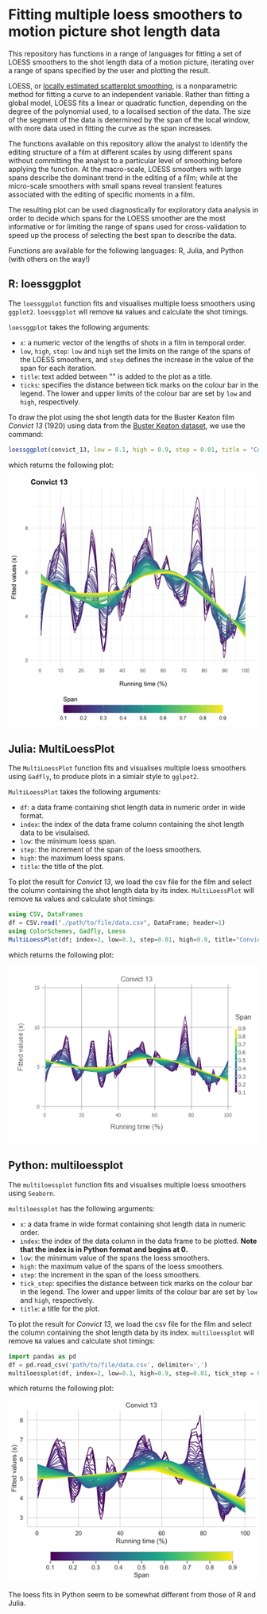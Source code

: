 # Fitting multiple loess smoothers to motion picture shot length data
This repository has functions in a range of languages for fitting a set of LOESS smoothers to the shot length data of a motion picture, iterating over a range of spans specified by the user and plotting the result. 

LOESS, or [locally estimated scatterplot smoothing](https://en.wikipedia.org/wiki/Local_regression), is a nonparametric method for fitting a curve to an independent variable. Rather than fitting a global model, LOESS fits a linear or quadratic function, depending on the degree of the polynomial used, to a localised section of the data. The size of the segment of the data is determined by the span of the local window, with more data used in fitting the curve as the span increases. 

The functions available on this repository allow the analyst to identify the editing structure of a film at different scales by using different spans without committing the analyst to a particular level of smoothing before applying the function. At the macro-scale, LOESS smoothers with large spans describe the dominant trend in the editing of a film; while at the micro-scale smoothers with small spans reveal transient features associated with the editing of specific moments in a film.

The resulting plot can be used diagnostically for exploratory data analysis in order to decide which spans for the LOESS smoother are the most informative or for limiting the range of spans used for cross-validation to speed up the process of selecting the best span to describe the data.

Functions are available for the following languages: R, Julia, and Python (with others on the way!)

## R: loessggplot
The ```loessggplot``` function fits and visualises multiple loess smoothers using ```ggplot2```. ```loessggplot``` wll remove `NA` values and calculate the shot timings.

```loessggplot``` takes the following arguments:

- ```x```: a numeric vector of the lengths of shots in a film in temporal order.
- ```low```, ```high```, ```step```: ```low``` and ```high``` set the limits on the range of the spans of the LOESS smoothers, and ```step``` defines the increase in the value of the span for each iteration.
- ```title```: text added between "" is added to the plot as a title.
- ```ticks```: specifies the distance between tick marks on the colour bar in the legend. The lower and upper limits of the colour bar are set by ```low``` and ```high```, respectively.

To draw the plot using the shot length data for the Buster Keaton film *Convict 13* (1920) using data from the [Buster Keaton dataset](https://computationalfilmanalysis.wordpress.com/2020/07/07/keaton-data-set/), we use the command:

```R
loessggplot(convict_13, low = 0.1, high = 0.9, step = 0.01, title = "Convict 13", ticks = 0.1)
```
which returns the following plot:

<p align="center">
<img src="images/convict_13.png" alt="R: Time series of editing in Buster Keaton's Convict 13 (1920)" width="538">
</p>
  
## Julia: MultiLoessPlot
The ```MultiLoessPlot``` function fits and visualises multiple loess smoothers using ```Gadfly```, to produce plots in a simialr style to ```gglpot2```.

```MultiLoessPlot``` takes the following arguments:

- ```df```: a data frame containing shot length data in numeric order in wide format.
- ```index```: the index of the data frame column containing the shot length data to be visulaised.
- ```low```: the minimum loess span.
- ```step```: the increment of the span of the loess smoothers.
- ```high```: the maximum loess spans.
- ```title```: the title of the plot.

To plot the result for *Convict 13*, we load the csv file for the film and select the column containing the shot length data by its index. ```MultiLoessPlot``` will remove `NA` values and calculate shot timings:

```Julia
using CSV, DataFrames
df = CSV.read("./path/to/file/data.csv", DataFrame; header=1)
using ColorSchemes, Gadfly, Loess
MultiLoessPlot(df; index=2, low=0.1, step=0.01, high=0.9, title="Convict 13")
```

which returns the following plot:

<p align="center">
<img src="images/julia_demo_plot.PNG" alt="Julia: Time series of editing in Buster Keaton's Convict 13 (1920)" width="538">
</p>

## Python: multiloessplot
The ```multiloessplot``` function fits and visualises multiple loess smoothers using ```Seaborn```. 

```multiloessplot``` has the following arguments:

 - ```x```: a data frame in wide format containing shot length data in numeric order.
 - ```index```: the index of the data column in the data frame to be plotted. **Note that the index is in Python format and begins at 0.**
 - ```low```: the minimum value of the spans the loess smoothers.
 - ```high```: the maximum value of the spans of the loess smoothers.
 - ```step```: the increment in the span of the loess smoothers.
 - ```tick_step```: specifies the distance between tick marks on the colour bar in the legend. The lower and upper limits of the colour bar are set by `low` and `high`, respectively.
 - ```title```: a title for the plot.

To plot the result for *Convict 13*, we load the csv file for the film and select the column containing the shot length data by its index. ```multiloessplot``` will remove `NA` values and calculate shot timings:

```python
import pandas as pd
df = pd.read_csv('path/to/file/data.csv', delimiter=',')
multiloessplot(df, index=2, low=0.1, high=0.9, step=0.01, tick_step = 0.1, title = "Convict 13")
```

which returns the following plot:

<p align="center">
<img src="images/convict_13_py.png" alt="python: Time series of editing in Buster Keaton's Convict 13 (1920)" width="538">
</p>

The loess fits in Python seem to be somewhat different from those of R and Julia.
